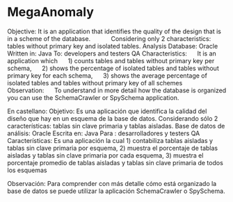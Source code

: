 # MegaAnomaly
 
Objective: It is an application that identifies the quality of the design that is in a scheme of the database.
           Considering only 2 characteristics: tables without primary key and isolated tables.
Analysis Database: Oracle
Written in: Java
To: developers and testers QA
Characteristics:
     It is an application which
     1) counts tables and tables without primary key per schema,
     2) shows the percentage of isolated tables and tables without primary key for each schema,
     3) shows the average percentage of isolated tables and tables without primary key of all schemes
    
Observation:
     To understand in more detail how the database is organized you can use the SchemaCrawler or SpySchema application.    

En castellano:
Objetivo: Es una aplicación que identifica la calidad del diseño que hay en un esquema de la base de datos.
          Considerando sólo 2 características: tablas sin clave primaria y tablas aisladas.
Base de datos de análisis: Oracle
Escrita en: Java
Para      : desarrolladores y testers QA
Características:
    Es una aplicación la cual 
    1) contabiliza tablas aisladas y tablas sin clave primaria por esquema,
    2) muestra el porcentaje de tablas aisladas y tablas sin clave primaria por cada esquema,
    3) muestra el porcentaje promedio de tablas aisladas y tablas sin clave primaria de todos los esquemas
    
Observación:
    Para comprender con más detalle cómo está organizado la base de datos se puede utilizar la aplicación SchemaCrawler o SpySchema.


